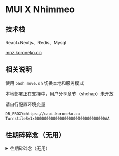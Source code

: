 # MUI X Nhimmeo

## 技术栈

React+Nextjs、Redis、Mysql

[mnz.koroneko.co](https://mnz.koroneko.co/)

## 相关说明

使用 `bash move.sh`  切换本地和服务模式

本地部署正在支持中，用户分享章节（shchap）未开放

请自行配置环境变量

```
DB_PROXY=https://capi.koroneko.co
TurnstileS=1x0000000000000000000000000000000AA	
```

## 往期碎碎念（无用）

<details>
<summary>往期碎碎念（无用）</summary>

### Mysql2

连接池自动使用中不会自动释放连接

需要手动获取连接并手动安排定时销毁没用的连接

```ts
async get_connet() {
    const connect = await this.pool.getConnection()
    if (this.Timer[connect.threadId]) {
        clearTimeout(this.Timer[connect.threadId])
    }
    console.log(connect.threadId)
    this.Timer[connect.threadId] = setTimeout(() => {
        console.log("[RELEASED]")
        connect.destroy()
    }, 60000);
    return connect
}
```

但是这样从连接池取出连接之后需要手动放回连接池，否则迟早到达上限

```ts
const connect = await this.get_connet()
const [rows, fields] = await connect.query(sql, values);
connect.release()
return rows as mysql.RowDataPacket[];
```

`connection.release()` 当一个连接不需要使用时，使用该方法将其归还到连接池中

`connection.destroy()` 当一个连接不需要使用且需要从连接池中移除时，可以使用该方法

`pool.end()`当一个连接池不需要使用时，可以使用该方法关闭连接池

</details>
